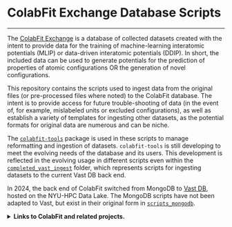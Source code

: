# ColabFit Exchange Database Scripts
* * *
The [ColabFit Exchange](https://www.colabfit.org) is a database of collected datasets created with the intent to provide data for the training of machine-learning interatomic potentials (MLIP) or data-driven interatomic potentials (DDIP).  In short, the included data can be used to generate potentials for the prediction of properties of atomic configurations OR the generation of novel configurations.

This repository contains the scripts used to ingest data from the original files (or pre-processed files where noted) to the ColabFit database. The intent is to provide access for future trouble-shooting of data (in the event of, for example, mislabeled units or excluded configurations), as well as establish a variety of templates for ingesting other datasets, as the potential formats for original data are numerous and can be niche.  

The [`colabfit-tools`](https://github.com/colabfit/colabfit-tools) package is used in these scripts to manage reformatting and ingestion of datasets. `colabfit-tools` is still developing to meet the evolving needs of the database and its users. This development is reflected in the evolving usage in different scripts even within the [`completed_vast_ingest`](https://github.com/gpwolfe/colabfit/tree/main/completed_vast_ingest) folder, which represents scripts for ingesting datasets to the current Vast DB back end.

In 2024, the back end of ColabFit switched from MongoDB to [Vast DB](https://www.vastdata.com/), hosted on the NYU-HPC Data Lake. The MongoDB scripts have not been adapted to Vast, but exist in their original form in [`scripts_mongodb`](https://github.com/gpwolfe/colabfit/tree/main/scripts_mongodb).  
<details>
<summary> <b>Links to ColabFit and related projects.</b> </summary>
<a href="https://materials.colabfit.org">ColabFit Exchange</a>: Data for training MLIPs and DDIPs<br>
<a href="https://github.com/colabfit/colabfit-tools">colabfit-tools</a>: Python package for reformatting data into the ColabFit standard and managing a database of datasets  <br>
<a href="https://kim-initiative.org">KIM Initiative</a>: Dedicated to the development of tools for researchers in molecular dynamics simulations  <br>
<a href="https://fermat-ml.github.io/FERMat-site/">FERMat</a>: Foundation model development for molecular and materials systems and structures  <br>
<a href="https://kliff.readthedocs.io/en/latest/">KLIFF</a>: Interatomic potential-fitting package  <br>
<a href="https://openkim.org">OpenKIM</a>: Repository of interatomic potentials and analytics  <br>
<a href="https://kimreview.org">KIM REVIEW</a>: Journal with commentaries on classic and influential papers in the area of molecular simulation<br>
</details>